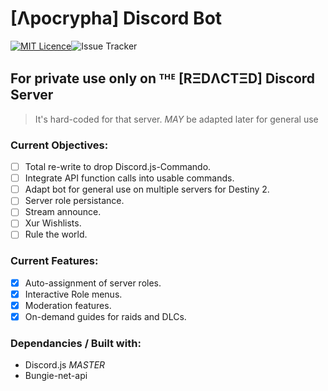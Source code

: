 # [Λpocrypha] Discord Bot
[![MIT Licence](https://img.shields.io/github/license/teknirekt/Apocrypha2)](https://opensource.org/licenses/mit-license.php)![Issue Tracker](https://img.shields.io/github/issues/teknirekt/Apocrypha2)
## For **private use only** on ᵀᴴᴱ [RΞDΛCTΞD] Discord Server
> It's hard-coded for that server. *MAY* be adapted later for general use

### Current Objectives:
- [ ] Total re-write to drop Discord.js-Commando.
- [ ] Integrate API function calls into usable commands.
- [ ] Adapt bot for general use on multiple servers for Destiny 2.
- [ ] Server role persistance.
- [ ] Stream announce.
- [ ] Xur Wishlists.
- [ ] Rule the world.

### Current Features:
- [x] Auto-assignment of server roles.
- [x] Interactive Role menus.
- [x] Moderation features.
- [x] On-demand guides for raids and DLCs.

### Dependancies / Built with:
- Discord.js *MASTER*
- Bungie-net-api
